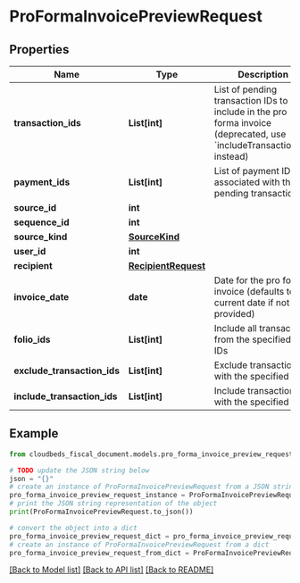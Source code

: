 # ProFormaInvoicePreviewRequest


## Properties

Name | Type | Description | Notes
------------ | ------------- | ------------- | -------------
**transaction_ids** | **List[int]** | List of pending transaction IDs to include in the pro forma invoice (deprecated, use &#x60;includeTransactionIds&#x60; instead) | 
**payment_ids** | **List[int]** | List of payment IDs associated with the pending transactions | [optional] 
**source_id** | **int** |  | 
**sequence_id** | **int** |  | [optional] 
**source_kind** | [**SourceKind**](SourceKind.md) |  | 
**user_id** | **int** |  | [optional] 
**recipient** | [**RecipientRequest**](RecipientRequest.md) |  | 
**invoice_date** | **date** | Date for the pro forma invoice (defaults to current date if not provided) | [optional] 
**folio_ids** | **List[int]** | Include all transactions from the specified folio IDs | [optional] 
**exclude_transaction_ids** | **List[int]** | Exclude transactions with the specified IDs | [optional] 
**include_transaction_ids** | **List[int]** | Include transactions with the specified IDs | [optional] 

## Example

```python
from cloudbeds_fiscal_document.models.pro_forma_invoice_preview_request import ProFormaInvoicePreviewRequest

# TODO update the JSON string below
json = "{}"
# create an instance of ProFormaInvoicePreviewRequest from a JSON string
pro_forma_invoice_preview_request_instance = ProFormaInvoicePreviewRequest.from_json(json)
# print the JSON string representation of the object
print(ProFormaInvoicePreviewRequest.to_json())

# convert the object into a dict
pro_forma_invoice_preview_request_dict = pro_forma_invoice_preview_request_instance.to_dict()
# create an instance of ProFormaInvoicePreviewRequest from a dict
pro_forma_invoice_preview_request_from_dict = ProFormaInvoicePreviewRequest.from_dict(pro_forma_invoice_preview_request_dict)
```
[[Back to Model list]](../README.md#documentation-for-models) [[Back to API list]](../README.md#documentation-for-api-endpoints) [[Back to README]](../README.md)


